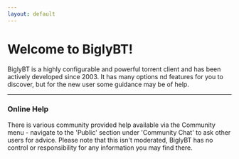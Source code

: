 ```yaml
---
layout: default
---
```


# Welcome to BiglyBT!
BiglyBT is a highly configurable and powerful torrent client and has been actively developed since 2003. It has many options nd features for you to discover, but for the new user some guidance may be of help.

***

### Online Help
There is various community provided help available via the Community menu - navigate to the 'Public' section under 'Community Chat' to ask other users for advice. Please note that this isn't moderated, BiglyBT has no control or responsibility for any information you may find there.